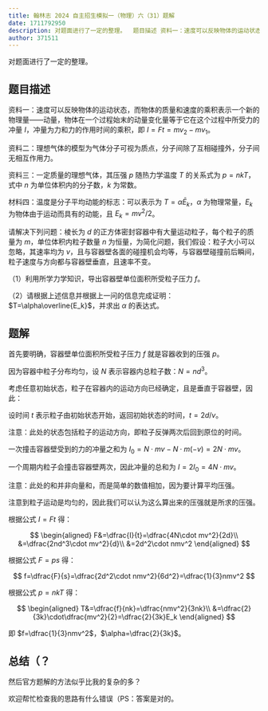 ```yaml
---
title: 翰林志 2024 自主招生模拟一（物理）六（31）题解
date: 1711792950
description: 对题面进行了一定的整理。  题目描述 资料一：速度可以反映物体的运动状态，而物体的质量和速度的乘积表示一个新的物理量——动量，物体在一个过程始末的动量变化量等于它在这个过程中所受力的冲量 I，冲量为力和力的作用时间的乘积，即 IFtmv
author: 371511
---
```


对题面进行了一定的整理。

## 题目描述

资料一：速度可以反映物体的运动状态，而物体的质量和速度的乘积表示一个新的物理量——动量，物体在一个过程始末的动量变化量等于它在这个过程中所受力的冲量 $I$，冲量为力和力的作用时间的乘积，即 $I=Ft=mv_2-mv_1$。

资料二：理想气体的模型为气体分子可视为质点，分子间除了互相碰撞外，分子间无相互作用力。

资料三：一定质量的理想气体，其压强 $p$ 随热力学温度 $T$ 的关系式为 $p=nkT$，式中 $n$ 为单位体积内的分子数，$k$ 为常数。

材料四：温度是分子平均动能的标志：可以表示为 $T=\alpha\bar{E}_k$，$\alpha$ 为物理常量，$E_k$ 为物体由于运动而具有的动能，且 $E_k=mv^2/2$。

请解决下列问题：棱长为 $d$ 的正方体密封容器中有大量运动粒子，每个粒子的质量为 $m$，单位体积内粒子数量 $n$ 为恒量，为简化问题，我们假设：粒子大小可以忽略，其速率均为 $v$，且与容器壁各面的碰撞机会均等，与容器壁碰撞前后瞬间，粒子速度与方向都与容器壁垂直，且速率不变。

（1）利用所学力学知识，导出容器壁单位面积所受粒子压力 $f$。

（2）请根据上述信息并根据上一问的信息完成证明：$T=\alpha\overline{E_k}$，并求出 $\alpha$ 的表达式。

## 题解

首先要明确，容器壁单位面积所受粒子压力 $f$ 就是容器收到的压强 $p$。

因为容器中粒子分布均匀，设 $N$ 表示容器内总粒子数：$N=nd^3$。

考虑任意初始状态，粒子在容器内的运动方向已经确定，且是垂直于容器壁，因此：

设时间 $t$ 表示粒子由初始状态开始，返回初始状态的时间，$t=2d/v$。

注意：此处的状态包括粒子的运动方向，即粒子反弹两次后回到原位的时间。

一次撞击容器壁受到的力的冲量之和为 $I_0=N\cdot mv-N\cdot m(-v)=2N\cdot mv$。

一个周期内粒子会撞击容器壁两次，因此冲量的总和为 $I=2I_0=4N\cdot mv$。

注意：此处的和并非向量和，而是简单的数值相加，因为要计算平均压强。

注意到粒子运动是均匀的，因此我们可以认为这么算出来的压强就是所求的压强。

根据公式 $I=Ft$ 得：

$$
\begin{aligned}
F&=\dfrac{I}{t}=\dfrac{4N\cdot mv^2}{2d}\\
&=\dfrac{2nd^3\cdot mv^2}{d}\\
&=2d^2\cdot nmv^2
\end{aligned}
$$

根据公式 $F=ps$ 得：

$$
f=\dfrac{F}{s}=\dfrac{2d^2\cdot nmv^2}{6d^2}=\dfrac{1}{3}nmv^2
$$

根据公式 $p=nkT$ 得：

$$
\begin{aligned}
T&=\dfrac{f}{nk}=\dfrac{nmv^2}{3nk}\\
&=\dfrac{2}{3k}\cdot\dfrac{mv^2}{2}=\dfrac{2}{3k}E_k
\end{aligned}
$$

即 $f=\dfrac{1}{3}nmv^2$，$\alpha=\dfrac{2}{3k}$。

## 总结（？

然后官方题解的方法似乎比我的复杂的多？

欢迎帮忙检查我的思路有什么错误（PS：答案是对的。
